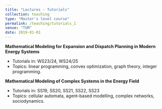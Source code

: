 ```yaml
---
title: "Lectures - Tutorials"
collection: teaching
type: "Master's level course"
permalink: /teaching/tutorials_1
venue: "TUM"
date: 2019-01-01
---
```


**Mathematical Modeling for Expansion and Dispatch Planning in Modern Energy Systems**
* Tutorials in: WS23/24, WS24/25
* Topics: linear programming, convex optimization, graph theory, integer programming.

**Mathematical Modeling of Complex Systems in the Energy Field**
* Tutorials in: SS19, SS20, SS21, SS22, SS23
* Topics: cellular automata, agent-based modelling, complex networks, sociodynamics.

